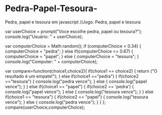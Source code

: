 # Pedra-Papel-Tesoura-
Pedra, papel e tesoura em javascript
//Jogo: Pedra, papel e tesoura

var userChoice = prompt("Voce escolhe pedra, papel ou tesoura?");
console.log("Usuário: " + userChoice);

var computerChoice = Math.random();
if (computerChoice < 0.34) {
	computerChoice = "pedra";
} else if(computerChoice <= 0.67) {
	computerChoice = "papel";
} else {
	computerChoice = "tesoura";
} 
console.log("Computer: " + computerChoice);

var compare=function(choice1,choice2){
    if(choice1 == choice2)
    {
        return ("O resultado é um empate!");
    }
    else if(choice1 =="pedra")
    {
        if(choice2 =="tesoura")
        {
            console.log("pedra vence");
        }
        else
        {
            console.log("papel vence");
        }
    }
    else if(choice1 == "papel")
    {
        if(choice2 == 'pedra')
        {
            console.log("papel vence");
        }
        else
        {
            console.log("tesoura vence");
        }
    }
    else if(choice1 == "tesoura")
    {
        if(choice2 == "papel")
        {
            console.log("tesoura vence");
        }
        else 
        {
            console.log("pedra vence");
        }
    }
};
compare(userChoice,computerChoice);
